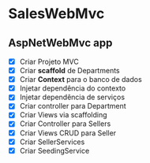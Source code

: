 # SalesWebMvc
## AspNetWebMvc app
* [x] Criar Projeto MVC
* [x] Criar **scaffold** de Departments
* [x] Criar **Context** para o banco de dados
* [x] Injetar dependência do contexto  
* [x] Injetar dependência de serviços
* [x] Criar controller para Department
* [x] Criar Views via scaffolding
* [x] Criar Controller para Sellers
* [x] Criar Views CRUD para Seller
* [x] Criar SellerServices
* [x] Criar SeedingService
